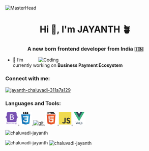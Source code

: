 ![MasterHead](https://image.freepik.com/free-vector/colorful-banner-with-hands-working-computer-different-electronic-gadgets-devices-symbols-programming-software-development-program-coding_198278-4192.jpg?w=1000)


<h1 align="center">Hi 👋, I'm JAYANTH 🪴</h1>
<h3 align="center">A new born frontend developer from India 🇮🇳</h3>

<img align="right" alt="Coding" width="400" src="https://camo.githubusercontent.com/5ddf73ad3a205111cf8c686f687fc216c2946a75005718c8da5b837ad9de78c9/68747470733a2f2f7468756d62732e6766796361742e636f6d2f4576696c4e657874446576696c666973682d736d616c6c2e676966"/>


- 🔭 I’m currently working on **Business Payment Ecosystem**

<!-- - 🌱 I’m currently learning **React**, **Nextjs**, **Typescript** -->

<h3 align="left">Connect with me:</h3>
<p align="left">
<a href="https://linkedin.com/in/jayanth-chaluvadi/" target="blank"><img align="center" src="https://raw.githubusercontent.com/rahuldkjain/github-profile-readme-generator/master/src/images/icons/Social/linked-in-alt.svg" alt="jayanth-chaluvadi-311a7a129" height="30" width="40" /></a>
</p>

<h3 align="left">Languages and Tools:</h3>
<p align="left"> <a href="https://getbootstrap.com" target="_blank" rel="noreferrer"> <img src="https://raw.githubusercontent.com/devicons/devicon/master/icons/bootstrap/bootstrap-plain-wordmark.svg" alt="bootstrap" width="40" height="40"/> </a> <a href="https://www.w3schools.com/css/" target="_blank" rel="noreferrer"> <img src="https://raw.githubusercontent.com/devicons/devicon/master/icons/css3/css3-original-wordmark.svg" alt="css3" width="40" height="40"/> </a> <a href="https://git-scm.com/" target="_blank" rel="noreferrer"> <img src="https://www.vectorlogo.zone/logos/git-scm/git-scm-icon.svg" alt="git" width="40" height="40"/> </a> <a href="https://www.w3.org/html/" target="_blank" rel="noreferrer"> <img src="https://raw.githubusercontent.com/devicons/devicon/master/icons/html5/html5-original-wordmark.svg" alt="html5" width="40" height="40"/> </a> <a href="https://developer.mozilla.org/en-US/docs/Web/JavaScript" target="_blank" rel="noreferrer"> <img src="https://raw.githubusercontent.com/devicons/devicon/master/icons/javascript/javascript-original.svg" alt="javascript" width="40" height="40"/> </a> <a href="https://vuejs.org/" target="_blank" rel="noreferrer"> <img src="https://raw.githubusercontent.com/devicons/devicon/master/icons/vuejs/vuejs-original-wordmark.svg" alt="vuejs" width="40" height="40"/> </a> </p>


<p align="left"> <img src="https://komarev.com/ghpvc/?username=chaluvadi-jayanth&label=Profile%20views&color=blue&style=flat" alt="chaluvadi-jayanth" /> </p>

<p><img align="left" src="https://github-readme-stats.vercel.app/api/top-langs?username=chaluvadi-jayanth&show_icons=true&locale=en&layout=compact" alt="chaluvadi-jayanth" /></p>

<p>&nbsp;<img align="center" src="https://github-readme-stats.vercel.app/api?username=chaluvadi-jayanth&show_icons=true&locale=en&theme=flag-india" alt="chaluvadi-jayanth" /></p>

<!-- <p><img align="center" src="https://github-readme-streak-stats.herokuapp.com/?user=chaluvadi-jayanth&" alt="chaluvadi-jayanth" /></p> -->



